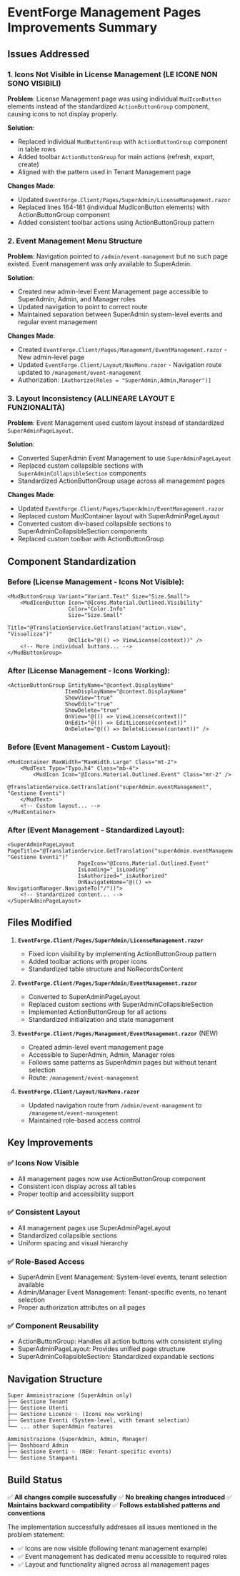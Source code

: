 # EventForge Management Pages Improvements Summary

## Issues Addressed

### 1. **Icons Not Visible in License Management (LE ICONE NON SONO VISIBILI)**
**Problem**: License Management page was using individual `MudIconButton` elements instead of the standardized `ActionButtonGroup` component, causing icons to not display properly.

**Solution**: 
- Replaced individual `MudButtonGroup` with `ActionButtonGroup` component in table rows
- Added toolbar `ActionButtonGroup` for main actions (refresh, export, create)
- Aligned with the pattern used in Tenant Management page

**Changes Made**:
- Updated `EventForge.Client/Pages/SuperAdmin/LicenseManagement.razor`
- Replaced lines 164-181 (individual MudIconButton elements) with ActionButtonGroup component
- Added consistent toolbar actions using ActionButtonGroup pattern

### 2. **Event Management Menu Structure**
**Problem**: Navigation pointed to `/admin/event-management` but no such page existed. Event management was only available to SuperAdmin.

**Solution**:
- Created new admin-level Event Management page accessible to SuperAdmin, Admin, and Manager roles
- Updated navigation to point to correct route
- Maintained separation between SuperAdmin system-level events and regular event management

**Changes Made**:
- Created `EventForge.Client/Pages/Management/EventManagement.razor` - New admin-level page
- Updated `EventForge.Client/Layout/NavMenu.razor` - Navigation route updated to `/management/event-management`
- Authorization: `[Authorize(Roles = "SuperAdmin,Admin,Manager")]`

### 3. **Layout Inconsistency (ALLINEARE LAYOUT E FUNZIONALITÀ)**
**Problem**: Event Management used custom layout instead of standardized `SuperAdminPageLayout`.

**Solution**:
- Converted SuperAdmin Event Management to use `SuperAdminPageLayout`
- Replaced custom collapsible sections with `SuperAdminCollapsibleSection` components
- Standardized ActionButtonGroup usage across all management pages

**Changes Made**:
- Updated `EventForge.Client/Pages/SuperAdmin/EventManagement.razor`
- Replaced custom MudContainer layout with SuperAdminPageLayout
- Converted custom div-based collapsible sections to SuperAdminCollapsibleSection components
- Replaced custom toolbar with ActionButtonGroup

## Component Standardization

### Before (License Management - Icons Not Visible):
```razor
<MudButtonGroup Variant="Variant.Text" Size="Size.Small">
    <MudIconButton Icon="@Icons.Material.Outlined.Visibility"
                   Color="Color.Info"
                   Size="Size.Small"
                   Title="@TranslationService.GetTranslation("action.view", "Visualizza")"
                   OnClick="@(() => ViewLicense(context))" />
    <!-- More individual buttons... -->
</MudButtonGroup>
```

### After (License Management - Icons Working):
```razor
<ActionButtonGroup EntityName="@context.DisplayName"
                  ItemDisplayName="@context.DisplayName"
                  ShowView="true"
                  ShowEdit="true"
                  ShowDelete="true"
                  OnView="@(() => ViewLicense(context))"
                  OnEdit="@(() => EditLicense(context))"
                  OnDelete="@(() => DeleteLicense(context))" />
```

### Before (Event Management - Custom Layout):
```razor
<MudContainer MaxWidth="MaxWidth.Large" Class="mt-2">
    <MudText Typo="Typo.h4" Class="mb-4">
        <MudIcon Icon="@Icons.Material.Outlined.Event" Class="mr-2" />
        @TranslationService.GetTranslation("superAdmin.eventManagement", "Gestione Eventi")
    </MudText>
    <!-- Custom layout... -->
</MudContainer>
```

### After (Event Management - Standardized Layout):
```razor
<SuperAdminPageLayout PageTitle="@TranslationService.GetTranslation("superAdmin.eventManagement", "Gestione Eventi")"
                      PageIcon="@Icons.Material.Outlined.Event"
                      IsLoading="_isLoading"
                      IsAuthorized="_isAuthorized"
                      OnNavigateHome="@(() => NavigationManager.NavigateTo("/"))">
    <!-- Standardized content... -->
</SuperAdminPageLayout>
```

## Files Modified

1. **`EventForge.Client/Pages/SuperAdmin/LicenseManagement.razor`**
   - Fixed icon visibility by implementing ActionButtonGroup pattern
   - Added toolbar actions with proper icons
   - Standardized table structure and NoRecordsContent

2. **`EventForge.Client/Pages/SuperAdmin/EventManagement.razor`** 
   - Converted to SuperAdminPageLayout
   - Replaced custom sections with SuperAdminCollapsibleSection
   - Implemented ActionButtonGroup for all actions
   - Standardized initialization and state management

3. **`EventForge.Client/Pages/Management/EventManagement.razor`** (NEW)
   - Created admin-level event management page
   - Accessible to SuperAdmin, Admin, Manager roles
   - Follows same patterns as SuperAdmin pages but without tenant selection
   - Route: `/management/event-management`

4. **`EventForge.Client/Layout/NavMenu.razor`**
   - Updated navigation route from `/admin/event-management` to `/management/event-management`
   - Maintained role-based access control

## Key Improvements

### ✅ **Icons Now Visible**
- All management pages now use ActionButtonGroup component
- Consistent icon display across all tables
- Proper tooltip and accessibility support

### ✅ **Consistent Layout**
- All management pages use SuperAdminPageLayout
- Standardized collapsible sections
- Uniform spacing and visual hierarchy

### ✅ **Role-Based Access**
- SuperAdmin Event Management: System-level events, tenant selection available
- Admin/Manager Event Management: Tenant-specific events, no tenant selection
- Proper authorization attributes on all pages

### ✅ **Component Reusability**
- ActionButtonGroup: Handles all action buttons with consistent styling
- SuperAdminPageLayout: Provides unified page structure
- SuperAdminCollapsibleSection: Standardized expandable sections

## Navigation Structure

```
Super Amministrazione (SuperAdmin only)
├── Gestione Tenant
├── Gestione Utenti  
├── Gestione Licenze ✨ (Icons now working)
├── Gestione Eventi (System-level, with tenant selection)
└── ... other SuperAdmin features

Amministrazione (SuperAdmin, Admin, Manager)
├── Dashboard Admin
├── Gestione Eventi ✨ (NEW: Tenant-specific events)
└── Gestione Stampanti
```

## Build Status
✅ **All changes compile successfully**
✅ **No breaking changes introduced**
✅ **Maintains backward compatibility**
✅ **Follows established patterns and conventions**

The implementation successfully addresses all issues mentioned in the problem statement:
- ✅ Icons are now visible (following tenant management example)
- ✅ Event management has dedicated menu accessible to required roles
- ✅ Layout and functionality aligned across all management pages